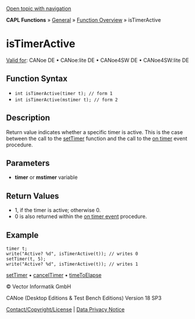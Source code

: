 [Open topic with navigation](../../../../../CANoeDEFamily.htm#Topics/CAPLFunctions/Other/Functions/CAPLfunctionIsTimerActive.md)

**CAPL Functions** » [General](../CAPLGeneralStartPage.md) » [Function Overview](../CAPLfunctionsGeneralOverview.md) » isTimerActive

# isTimerActive

[Valid for](../../../Shared/FeatureAvailability.md): CANoe DE • CANoe:lite DE • CANoe4SW DE • CANoe4SW:lite DE

## Function Syntax

- `int isTimerActive(timer t); // form 1`
- `int isTimerActive(mstimer t); // form 2`

## Description

Return value indicates whether a specific timer is active. This is the case between the call to the [setTimer](CAPLfunctionSetTimer.md) function and the call to the [on timer](../EventProcedures/CAPLfunctionOnTimer.md) event procedure.

## Parameters

- **timer** or **mstimer** variable

## Return Values

- 1, if the timer is active; otherwise 0.
- 0 is also returned within the [on timer event](../EventProcedures/CAPLfunctionOnTimer.md) procedure.

## Example

```plaintext
timer t;
write("Active? %d", isTimerActive(t)); // writes 0
setTimer(t, 5);
write("Active? %d", isTimerActive(t)); // writes 1
```

[setTimer](CAPLfunctionSetTimer.md) • [cancelTimer](CAPLfunctionCancelTimer.md) • [timeToElapse](CAPLfunctionTimeToElapse.md)

© Vector Informatik GmbH

CANoe (Desktop Editions & Test Bench Editions) Version 18 SP3

[Contact/Copyright/License](../../../Shared/ContactCopyrightLicense.md) | [Data Privacy Notice](https://www.vector.com/int/en/company/get-info/privacy-policy/)